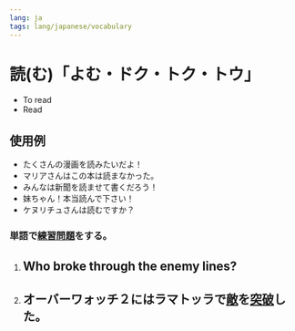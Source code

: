 ```yaml
---
lang: ja
tags: lang/japanese/vocabulary
---
```

# 読(む)「よむ・ドク・トク・トウ」
- To read
- Read

## 使用例
- たくさんの漫画を読みたいだよ！
- マリアさんはこの本は読まなかった。
- みんなは新聞を読ませて書くだろう！
- 妹ちゃん！本当読んで下さい！
- ケヌリチュさんは読むですか？

### 単語で[練習問題](練習問題.md)をする。
1. Who broke through the enemy lines?
	-
2. オーバーワォッチ２にはラマトッラで[敵](敵.md)を[突破](突破.md)した。
	-
